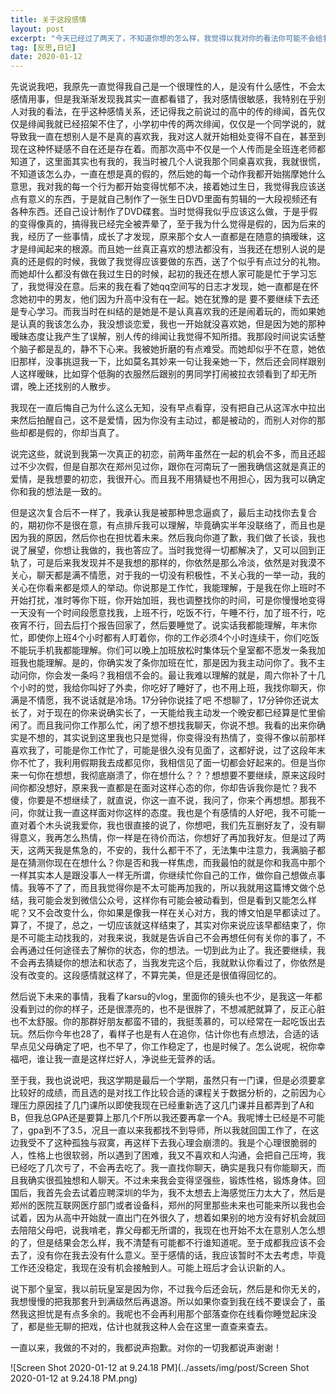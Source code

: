 ```yaml
---
title: 关于这段感情
layout: post
excerpt: "今天已经过了两天了，不知道你想的怎么样，我觉得以我对你的看法你可能不会给我回复了，所以就用这篇博文对这段感情做个总结，毕竟我还要向前走"
tag: [反思,日记]
date: 2020-01-12
---
```


先说说我吧，我原先一直觉得我自己是一个很理性的人，是没有什么感性，不会太感情用事，但是我渐渐发现我其实一直都看错了，我对感情很敏感，我特别在乎别人对我的看法，在乎这种感情关系，还记得我之前说过的高中的传的绯闻，首先仅仅是绯闻我就已经招架不住了，小学初中传的两次绯闻，仅仅是一个同学说的，就导致我一直在想别人是不是真的喜欢我，我对这人就开始相处变得不自在，甚至到现在这种怀疑感不自在还是存在着。而那次高中不仅是一个人传而是全班连老师都知道了，这里面其实也有我的，我当时被几个人说我那个同桌喜欢我，我就很慌，不知道该怎么办，一直在想是真的假的，然后她的每一个动作我都开始揣摩她什么意思，我对我的每一个行为都开始变得忧郁不决，接着她过生日，我觉得我应该送点有意义的东西，于是就自己制作了一张生日DVD里面有剪辑的一大段视频还有各种东西。还自己设计制作了DVD碟套。当时觉得我似乎应该这么做，于是乎假的变得像真的，搞得我已经完全被弄晕了，至于我为什么觉得是假的，因为后来的我，经历了一些事情，成长了才发现，原来那个女人一直都是在随意的搞暧昧，这才是绯闻起来的根源。而且她一丝真正喜欢的想法都没有，当我还在想别人说的是真的还是假的时候，我做了我觉得应该要做的东西，送了个似乎有点过分的礼物。而她却什么都没有做在我过生日的时候，起初的我还在想人家可能是忙于学习忘了，我觉得没在意。后来的我在看了她qq空间写的日志才发现，她一直都是在怀念她初中的男友，他们因为升高中没有在一起。她在犹豫的是 要不要继续下去还是专心学习。而我当时在纠结的是她是不是认真喜欢我的还是闹着玩的，而如果她是认真的我该怎么办，我没想谈恋爱，我也一开始就没喜欢她，但是因为她的那种暧昧态度让我产生了误解，别人传的绯闻让我觉得不知所措。我那段时间说实话整个脑子都是乱的，静不下心来。我被她折磨的有点难受。而她却似乎不在意，她依旧那样，没事挑逗我一下，比如莫名其妙来一句让我亲她一下，然后还会同样跟别人这样暧昧，比如穿个低胸的衣服然后跟别的男同学打闹被拉衣领看到了却无所谓，晚上还找别的人散步。

我现在一直后悔自己为什么这么无知，没有早点看穿，没有把自己从这浑水中拉出来然后拍醒自己，这不是爱情，因为你没有主动过，都是被动的，而别人对你的那些却都是假的，你却当真了。

说完这些，就说到我第一次真正的初恋，前两年虽然在一起的机会不多，而且还超过不少次假，但是自那次在郑州见过你，跟你在河南玩了一圈我确信这就是真正的爱情，是我想要的初恋，我很开心。而且我不用猜疑也不用担心，因为我可以确定你和我的想法是一致的。

但是这次复合后不一样了，我承认我是被那种思念逼疯了，最后主动找你去复合的，期初你不是很在意，有点排斥我可以理解，毕竟确实半年没联络了，而且也是因为我的原因，然后你也在担忧着未来。然后我向你道了歉，我们做了长谈，我也说了展望，你想让我做的，我也答应了。当时我觉得一切都解决了，又可以回到正轨了，可是后来我发现并不是我想的那样的，你依然是那么冷淡，依然是对我漠不关心，聊天都是满不情愿，对于我的一切没有积极性，不关心我的一举一动，我的关心在你看来都是烦人的举动。你说那是工作忙，我能理解，于是我在你上班时不开始打扰，准时等你下班，你开始加班，我也调整找你的时间，可是你慢慢地变得一天没有一个时间段愿意找我，上班不行，吃饭不行，午睡不行，加了班不行，吃夜宵不行，回去后打个报告回家了，然后要睡觉了。说实话我都能理解，年末你忙，即使你上班4个小时都有人盯着你，你的工作必须4个小时连续干，你们吃饭不能玩手机我都能理解。你们可以晚上加班放松时集体玩个皇室都不愿发一条我加班我也能理解。是的，你确实发了条你加班在忙，那是因为我主动问你了。我不主动问你，你会发一条吗？我相信不会的。最让我难以理解的就是，周六你补了十几个小时的觉，我给你叫好了外卖，你吃好了睡好了，也不用上班，我找你聊天，你满是不情愿，我不说话就是冷场。17分钟你说挂了吧 不想聊了，17分钟你还说太长了，对于现在的你来说确实长了，一天能给我主动发一个晚安都已经算是忙里偷闲了。而且我问你工作那么忙，闲了想不想找我聊天，你说不想。我看的出来你确实是不想的，其实说到这里我也只是觉得，你变得没有热情了，变得不像以前那样喜欢我了，可能是你工作忙了，可能是很久没有见面了，这都好说，过了这段年末你不忙了，我利用假期我去成都见你，我相信见了面一切都会好起来的。但是当你来一句你在想想，我彻底崩溃了，你在想什么？？？想想要不要继续，原来这段时间你都没想好，原来我一直都是在面对这样心态的你，你却告诉我你是忙？我不傻，你要是不想继续了，就直说，你这一直不说，我问了，你来个再想想。那我不问，你就让我一直这样面对你这样的态度。我也是个有感情的人好吧，我不可能一直对着个木头说我爱你，我也很直接的说了，你想吧，我们先互删好友了，没有聊得意义，我再怎么热情，你一样是在待价而沽，你想好了再加我好友。但是过了两天，这两天我是焦急的，不安的，我什么都干不了，无法集中注意力，我满脑子都是在猜测你现在在想什么？你是否和我一样焦虑，而我最怕的就是你和我高中那个一样其实本人是跟没事人一样无所谓，你继续忙你自己的工作，做你自己想做点事情。我等不了了，而且我觉得你是不太可能再加我的，所以我就用这篇博文做个总结，我可能会发到微信公众号，这样你有可能会被动看到，但是看到又能怎么样呢？又不会改变什么，你如果是像我一样在关心对方，我的博文怕是早都读过了。算了，不提了，总之，一切应该就这样结束了，其实对你来说应该早都结束了，你是不可能主动找我的，对我来说，我就是告诉自己不会再想任何有关你的事了，不会再通过任何途径去了解你的状态，你的想法。一切到此为止了。我还要继续，我不会再去猜疑你的想法和状态了，当我发完这个后，我就默认你看过了，你依然是没有改变的。这段感情就这样了，不算完美，但是还是很值得回忆的。

然后说下未来的事情，我看了karsu的vlog，里面你的镜头也不少，是我这一年都没看到过的你的样子，还是很漂亮的，也不是很胖了，不想减肥就算了，反正心脏也不太舒服。你的那群好朋友都蛮不错的，我挺羡慕的，可以经常在一起吃饭出去玩。然后你今年也28了，看样子也是有人在追你，估计你也有点想法，合适的话早点见父母确定了吧，也不早了，你工作稳定了，也是时候了。怎么说呢，祝你幸福吧，谁让我一直是这样烂好人，净说些无营养的话。

至于我，我也说说吧，我这学期是最后一个学期，虽然只有一门课，但是必须要拿比较好的成绩，而且选的是对找工作比较合适的课程关于数据分析的，之前因为心理压力原因挂了几门课所以即使我现在已经重新选了这几门课并且都弄到了A和B，但我总GPA还是要算上那几个F所以我还要再拿一个A。我呢博士已经是不可能了，gpa到不了3.5，况且一直以来我都找不到导师，所以我就回国工作了，在这边我受不了这种孤独与寂寞，再这样下去我心理会崩溃的。我是个心理很脆弱的人，性格上也很软弱，所以遇到了困难，我又不喜欢和人沟通，会把自己压垮，我已经吃了几次亏了，不会再去吃了。我一直找你聊天，确实是我只有你能聊天，而且我确实很孤独想和人聊天。不过未来我会变得坚强些，锻炼性格，锻炼身体。回国后，我首先会去试着应聘深圳的华为，我不太想去上海感觉压力太大了，然后是郑州的医院互联网医疗部门或者设备科，郑州的阿里那些未来也可能来所以我也会试着，因为从高中开始就一直出门在外很久了，想着如果别的地方没有好机会就回去陪陪父母吧，说我啃老，靠父母都无所谓的，我现在也开始不太在意别人怎么想的了，但是结果会怎么样，我不清楚有可能都不行谁知道呢。至于成都我应该不会去了，没有你在我去没有什么意义。至于感情的话，我应该暂时不太去考虑，毕竟工作还没稳定，我现在没有机会接触到人。可能上班后才会认识新的人。

说下那个皇室，我以前玩皇室是因为你，不过我今后还会玩，然后是和你无关的，我想慢慢的把我那套升到满级然后再退游。所以如果你查到我在线不要误会了，虽然我这担忧是有点多余的。我呢也不会再利用那个部落查你在线看你睡觉起床没了，都是些无聊的把戏，估计也就我这种人会在这里一直查来查去。

一直以来，我做的不对的，我都说声抱歉。对你的一切我都说声谢谢！

![Screen Shot 2020-01-12 at 9.24.18 PM](../assets/img/post/Screen Shot 2020-01-12 at 9.24.18 PM.png)







